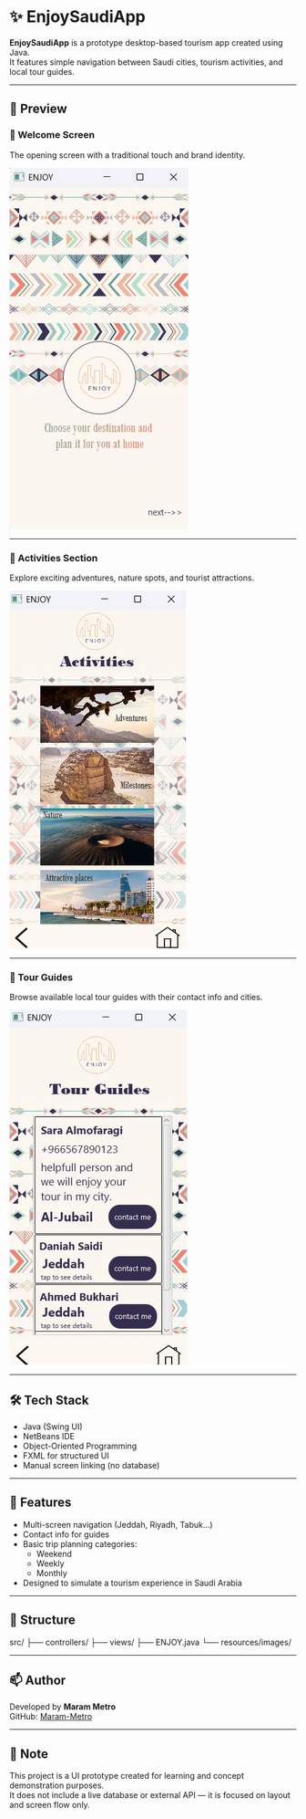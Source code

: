 # ✨ EnjoySaudiApp

**EnjoySaudiApp** is a prototype desktop-based tourism app created using Java.  
It features simple navigation between Saudi cities, tourism activities, and local tour guides.

---

## 🌄 Preview

### 🧭 Welcome Screen  
The opening screen with a traditional touch and brand identity.

![Welcome](assets/welcome-screen.png)

---

### 🌟 Activities Section  
Explore exciting adventures, nature spots, and tourist attractions.

![Activities](assets/activities-section.png)

---

### 👥 Tour Guides  
Browse available local tour guides with their contact info and cities.

![Tour Guides](assets/tour-guides-screen.png)

---

## 🛠️ Tech Stack

- Java (Swing UI)
- NetBeans IDE
- Object-Oriented Programming
- FXML for structured UI
- Manual screen linking (no database)

---

## 🚀 Features

- Multi-screen navigation (Jeddah, Riyadh, Tabuk...)
- Contact info for guides
- Basic trip planning categories:
  - Weekend
  - Weekly
  - Monthly
- Designed to simulate a tourism experience in Saudi Arabia

---

## 📁 Structure

src/
├── controllers/
├── views/
├── ENJOY.java
└── resources/images/

---

## 📫 Author

Developed by **Maram Metro**  
GitHub: [Maram-Metro](https://github.com/Maram-Metro)

---

## 📝 Note

This project is a UI prototype created for learning and concept demonstration purposes.  
It does not include a live database or external API — it is focused on layout and screen flow only.
